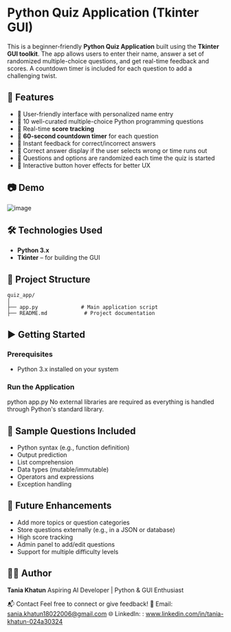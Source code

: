 #  Python Quiz Application (Tkinter GUI)
This is a beginner-friendly **Python Quiz Application** built using the **Tkinter GUI toolkit**. The app allows users to enter their name, answer a set of randomized multiple-choice questions, and get real-time feedback and scores. A countdown timer is included for each question to add a challenging twist.

## 🎯 Features
* 🔹 User-friendly interface with personalized name entry
* 🔹 10 well-curated multiple-choice Python programming questions
* 🔹 Real-time **score tracking**
* 🔹 **60-second countdown timer** for each question
* 🔹 Instant feedback for correct/incorrect answers
* 🔹 Correct answer display if the user selects wrong or time runs out
* 🔹 Questions and options are randomized each time the quiz is started
* 🔹 Interactive button hover effects for better UX

## 📷 Demo

![image](https://github.com/user-attachments/assets/da4e1e53-5c15-44f1-a811-aa5e41952df6)


## 🛠️ Technologies Used

* **Python 3.x**
* **Tkinter** – for building the GUI

## 📁 Project Structure

```
quiz_app/
│
├── app.py              # Main application script
├── README.md            # Project documentation
```

## ▶️ Getting Started

### Prerequisites

* Python 3.x installed on your system

### Run the Application
python app.py
No external libraries are required as everything is handled through Python's standard library.

## 🧪 Sample Questions Included

* Python syntax (e.g., function definition)
* Output prediction
* List comprehension
* Data types (mutable/immutable)
* Operators and expressions
* Exception handling

## 🚀 Future Enhancements

* Add more topics or question categories
* Store questions externally (e.g., in a JSON or database)
* High score tracking
* Admin panel to add/edit questions
* Support for multiple difficulty levels

## 🙋‍♀️ Author

**Tania Khatun**
Aspiring AI Developer | Python & GUI Enthusiast

📬 Contact
Feel free to connect or give feedback!
📧 Email: sania.khatun18022006@gmail.com
🌐 LinkedIn: : www.linkedin.com/in/tania-khatun-024a30324
